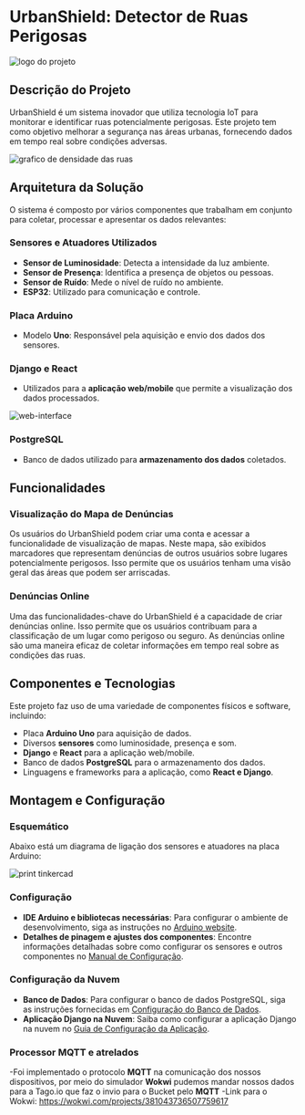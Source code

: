 # UrbanShield: Detector de Ruas Perigosas

![logo do projeto](https://github.com/rickparra/urban-shield-edge/assets/113686045/1374e11d-9a52-4f85-a353-fb548a9d63f4)

## Descrição do Projeto

UrbanShield é um sistema inovador que utiliza tecnologia IoT para monitorar e identificar ruas potencialmente perigosas. Este projeto tem como objetivo melhorar a segurança nas áreas urbanas, fornecendo dados em tempo real sobre condições adversas.

![grafico de densidade das ruas](https://github.com/rickparra/urban-shield-edge/assets/113686045/ccb571ed-714d-4463-849a-40144f00808c)

## Arquitetura da Solução

O sistema é composto por vários componentes que trabalham em conjunto para coletar, processar e apresentar os dados relevantes:

### Sensores e Atuadores Utilizados

- **Sensor de Luminosidade**: Detecta a intensidade da luz ambiente.
- **Sensor de Presença**: Identifica a presença de objetos ou pessoas.
- **Sensor de Ruído**: Mede o nível de ruído no ambiente.
- **ESP32**: Utilizado para comunicação e controle.

### Placa Arduino

- Modelo **Uno**: Responsável pela aquisição e envio dos dados dos sensores.

### Django e React

- Utilizados para a **aplicação web/mobile** que permite a visualização dos dados processados.

![web-interface](https://github.com/rickparra/urban-shield-edge/assets/113686045/e0fa9334-eeb2-45cf-8baa-2f303e3de4a7)

### PostgreSQL

- Banco de dados utilizado para **armazenamento dos dados** coletados.

## Funcionalidades

### Visualização do Mapa de Denúncias

Os usuários do UrbanShield podem criar uma conta e acessar a funcionalidade de visualização de mapas. Neste mapa, são exibidos marcadores que representam denúncias de outros usuários sobre lugares potencialmente perigosos. Isso permite que os usuários tenham uma visão geral das áreas que podem ser arriscadas.

### Denúncias Online

Uma das funcionalidades-chave do UrbanShield é a capacidade de criar denúncias online. Isso permite que os usuários contribuam para a classificação de um lugar como perigoso ou seguro. As denúncias online são uma maneira eficaz de coletar informações em tempo real sobre as condições das ruas.

## Componentes e Tecnologias

Este projeto faz uso de uma variedade de componentes físicos e software, incluindo:

- Placa **Arduino Uno** para aquisição de dados.
- Diversos **sensores** como luminosidade, presença e som.
- **Django** e **React** para a aplicação web/mobile.
- Banco de dados **PostgreSQL** para o armazenamento dos dados.
- Linguagens e frameworks para a aplicação, como **React e Django**.

## Montagem e Configuração

### Esquemático

Abaixo está um diagrama de ligação dos sensores e atuadores na placa Arduino:

![print tinkercad](https://github.com/rickparra/urban-shield-edge/assets/113686045/25948609-3815-418c-8329-c4011d9456a4)

### Configuração

- **IDE Arduino e bibliotecas necessárias**: Para configurar o ambiente de desenvolvimento, siga as instruções no [Arduino website](https://www.arduino.cc/).
- **Detalhes de pinagem e ajustes dos componentes**: Encontre informações detalhadas sobre como configurar os sensores e outros componentes no [Manual de Configuração](configuration.md).

### Configuração da Nuvem

- **Banco de Dados**: Para configurar o banco de dados PostgreSQL, siga as instruções fornecidas em [Configuração do Banco de Dados](cloud_setup.md).
- **Aplicação Django na Nuvem**: Saiba como configurar a aplicação Django na nuvem no [Guia de Configuração da Aplicação](cloud_app_setup.md).

### Processor MQTT e atrelados

-Foi implementado o protocolo **MQTT** na comunicação dos nossos dispositivos, por meio do simulador **Wokwi** pudemos mandar nossos dados para a Tago.io que faz o invio para o Bucket pelo **MQTT**
-Link para o Wokwi: https://wokwi.com/projects/381043736507759617